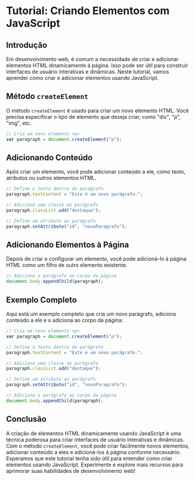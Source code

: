 # Tutorial: Criando Elementos com JavaScript

## Introdução

Em desenvolvimento web, é comum a necessidade de criar e adicionar elementos HTML dinamicamente à página. Isso pode ser útil para construir interfaces de usuário interativas e dinâmicas. Neste tutorial, vamos aprender como criar e adicionar elementos usando JavaScript.

## Método `createElement`

O método `createElement` é usado para criar um novo elemento HTML. Você precisa especificar o tipo de elemento que deseja criar, como "div", "p", "img", etc.

```javascript
// Cria um novo elemento <p>
var paragraph = document.createElement("p");
```

## Adicionando Conteúdo

Após criar um elemento, você pode adicionar conteúdo a ele, como texto, atributos ou outros elementos HTML.

```javascript
// Define o texto dentro do parágrafo
paragraph.textContent = "Este é um novo parágrafo.";

// Adiciona uma classe ao parágrafo
paragraph.classList.add("destaque");

// Define um atributo ao parágrafo
paragraph.setAttribute("id", "novoParagrafo");
```

## Adicionando Elementos à Página

Depois de criar e configurar um elemento, você pode adicioná-lo à página HTML como um filho de outro elemento existente.

```javascript
// Adiciona o parágrafo ao corpo da página
document.body.appendChild(paragraph);
```

## Exemplo Completo

Aqui está um exemplo completo que cria um novo parágrafo, adiciona conteúdo a ele e o adiciona ao corpo da página:

```javascript
// Cria um novo elemento <p>
var paragraph = document.createElement("p");

// Define o texto dentro do parágrafo
paragraph.textContent = "Este é um novo parágrafo.";

// Adiciona uma classe ao parágrafo
paragraph.classList.add("destaque");

// Define um atributo ao parágrafo
paragraph.setAttribute("id", "novoParagrafo");

// Adiciona o parágrafo ao corpo da página
document.body.appendChild(paragraph);
```

## Conclusão

A criação de elementos HTML dinamicamente usando JavaScript é uma técnica poderosa para criar interfaces de usuário interativas e dinâmicas. Com o método `createElement`, você pode criar facilmente novos elementos, adicionar conteúdo a eles e adicioná-los à página conforme necessário. Esperamos que este tutorial tenha sido útil para entender como criar elementos usando JavaScript. Experimente e explore mais recursos para aprimorar suas habilidades de desenvolvimento web!